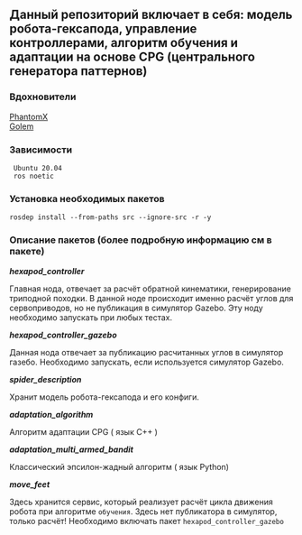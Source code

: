 ## Данный репозиторий включает в себя: модель робота-гексапода, управление контроллерами, алгоритм обучения и адаптации на основе CPG (центрального генератора паттернов)

### Вдохновители
<a href=https://github.com/HumaRobotics/phantomx_gazebo/tree/master>PhantomX</a>
<br> </n>
<a href=https://github.com/KevinOchs/hexapod_ros>Golem</a>

### Зависимости

     Ubuntu 20.04 
     ros noetic 


### Установка необходимых пакетов
`rosdep install --from-paths src --ignore-src -r -y`

### Описание пакетов (более подробную информацию см в пакете)


**_hexapod_controller_**

Главная нода, отвечает за расчёт обратной кинематики, генерирование триподной походки. В данной ноде происходит именно расчёт углов для сервоприводов, но не публикация в симулятор Gazebo. Эту ноду необходимо запускать при любых тестах.

    
**_hexapod_controller_gazebo_**

Данная нода отвечает за публикацию расчитанных углов в симулятор газебо. Необходимо запускать, если используется симулятор Gazebo. 


**_spider_description_**

Хранит модель робота-гексапода и его конфиги.

**_adaptation_algorithm_**

Алгоритм адаптации CPG ( язык C++ )

**_adaptation_multi_armed_bandit_**

Классический эпсилон-жадный алгоритм ( язык Python)

**_move_feet_**

Здесь хранится сервис, который реализует расчёт цикла движения робота при алгоритме `обучения`. Здесь нет публикатора в симулятор, только расчёт! Необходимо включать пакет `hexapod_controller_gazebo`



